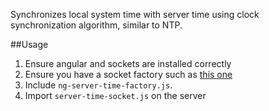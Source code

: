 Synchronizes local system time with server time
using clock synchronization algorithm, similar to
NTP.

##Usage

1. Ensure angular and sockets are installed correctly
2. Ensure you have a socket factory such as [this one](https://gist.github.com/mfbx9da4/41df3703432c582f920a)
3. Include `ng-server-time-factory.js`.
4. Import `server-time-socket.js` on the server

